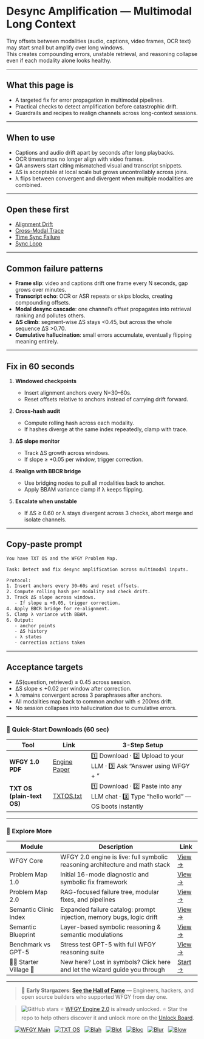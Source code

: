 # Desync Amplification — Multimodal Long Context

Tiny offsets between modalities (audio, captions, video frames, OCR text) may start small but amplify over long windows.  
This creates compounding errors, unstable retrieval, and reasoning collapse even if each modality alone looks healthy.

---

## What this page is
- A targeted fix for error propagation in multimodal pipelines.  
- Practical checks to detect amplification before catastrophic drift.  
- Guardrails and recipes to realign channels across long-context sessions.

---

## When to use
- Captions and audio drift apart by seconds after long playbacks.  
- OCR timestamps no longer align with video frames.  
- QA answers start citing mismatched visual and transcript snippets.  
- ΔS is acceptable at local scale but grows uncontrollably across joins.  
- λ flips between convergent and divergent when multiple modalities are combined.

---

## Open these first
- [Alignment Drift](https://github.com/onestardao/WFGY/blob/main/ProblemMap/GlobalFixMap/Multimodal_LongContext/alignment-drift.md)  
- [Cross-Modal Trace](https://github.com/onestardao/WFGY/blob/main/ProblemMap/GlobalFixMap/Multimodal_LongContext/cross-modal-trace.md)  
- [Time Sync Failure](https://github.com/onestardao/WFGY/blob/main/ProblemMap/GlobalFixMap/Multimodal_LongContext/time-sync-failure.md)  
- [Sync Loop](https://github.com/onestardao/WFGY/blob/main/ProblemMap/GlobalFixMap/Multimodal_LongContext/sync-loop.md)  

---

## Common failure patterns
- **Frame slip**: video and captions drift one frame every N seconds, gap grows over minutes.  
- **Transcript echo**: OCR or ASR repeats or skips blocks, creating compounding offsets.  
- **Modal desync cascade**: one channel’s offset propagates into retrieval ranking and pollutes others.  
- **ΔS climb**: segment-wise ΔS stays <0.45, but across the whole sequence ΔS >0.70.  
- **Cumulative hallucination**: small errors accumulate, eventually flipping meaning entirely.

---

## Fix in 60 seconds
1. **Windowed checkpoints**  
   - Insert alignment anchors every N=30–60s.  
   - Reset offsets relative to anchors instead of carrying drift forward.

2. **Cross-hash audit**  
   - Compute rolling hash across each modality.  
   - If hashes diverge at the same index repeatedly, clamp with trace.

3. **ΔS slope monitor**  
   - Track ΔS growth across windows.  
   - If slope ≥ +0.05 per window, trigger correction.

4. **Realign with BBCR bridge**  
   - Use bridging nodes to pull all modalities back to anchor.  
   - Apply BBAM variance clamp if λ keeps flipping.

5. **Escalate when unstable**  
   - If ΔS ≥ 0.60 or λ stays divergent across 3 checks, abort merge and isolate channels.

---

## Copy-paste prompt

```txt
You have TXT OS and the WFGY Problem Map.

Task: Detect and fix desync amplification across multimodal inputs.

Protocol:
1. Insert anchors every 30–60s and reset offsets.
2. Compute rolling hash per modality and check drift.
3. Track ΔS slope across windows.
   - If slope ≥ +0.05, trigger correction.
4. Apply BBCR bridge for re-alignment.
5. Clamp λ variance with BBAM.
6. Output:
   - anchor points
   - ΔS history
   - λ states
   - correction actions taken
````

---

## Acceptance targets

* ΔS(question, retrieved) ≤ 0.45 across session.
* ΔS slope ≤ +0.02 per window after correction.
* λ remains convergent across 3 paraphrases after anchors.
* All modalities map back to common anchor with ≤ 200ms drift.
* No session collapses into hallucination due to cumulative errors.

---

### 🔗 Quick-Start Downloads (60 sec)

| Tool                       | Link                                                                                                                                       | 3-Step Setup                                                                             |
| -------------------------- | ------------------------------------------------------------------------------------------------------------------------------------------ | ---------------------------------------------------------------------------------------- |
| **WFGY 1.0 PDF**           | [Engine Paper](https://github.com/onestardao/WFGY/blob/main/I_am_not_lizardman/WFGY_All_Principles_Return_to_One_v1.0_PSBigBig_Public.pdf) | 1️⃣ Download · 2️⃣ Upload to your LLM · 3️⃣ Ask “Answer using WFGY + <your question>”    |
| **TXT OS (plain-text OS)** | [TXTOS.txt](https://github.com/onestardao/WFGY/blob/main/OS/TXTOS.txt)                                                                     | 1️⃣ Download · 2️⃣ Paste into any LLM chat · 3️⃣ Type “hello world” — OS boots instantly |

---

### 🧭 Explore More

| Module                   | Description                                                                  | Link                                                                                               |
| ------------------------ | ---------------------------------------------------------------------------- | -------------------------------------------------------------------------------------------------- |
| WFGY Core                | WFGY 2.0 engine is live: full symbolic reasoning architecture and math stack | [View →](https://github.com/onestardao/WFGY/tree/main/core/README.md)                              |
| Problem Map 1.0          | Initial 16-mode diagnostic and symbolic fix framework                        | [View →](https://github.com/onestardao/WFGY/tree/main/ProblemMap/README.md)                        |
| Problem Map 2.0          | RAG-focused failure tree, modular fixes, and pipelines                       | [View →](https://github.com/onestardao/WFGY/blob/main/ProblemMap/rag-architecture-and-recovery.md) |
| Semantic Clinic Index    | Expanded failure catalog: prompt injection, memory bugs, logic drift         | [View →](https://github.com/onestardao/WFGY/blob/main/ProblemMap/SemanticClinicIndex.md)           |
| Semantic Blueprint       | Layer-based symbolic reasoning & semantic modulations                        | [View →](https://github.com/onestardao/WFGY/tree/main/SemanticBlueprint/README.md)                 |
| Benchmark vs GPT-5       | Stress test GPT-5 with full WFGY reasoning suite                             | [View →](https://github.com/onestardao/WFGY/tree/main/benchmarks/benchmark-vs-gpt5/README.md)      |
| 🧙‍♂️ Starter Village 🏡 | New here? Lost in symbols? Click here and let the wizard guide you through   | [Start →](https://github.com/onestardao/WFGY/blob/main/StarterVillage/README.md)                   |

---

> 👑 **Early Stargazers: [See the Hall of Fame](https://github.com/onestardao/WFGY/tree/main/stargazers)** —
> Engineers, hackers, and open source builders who supported WFGY from day one.

> <img src="https://img.shields.io/github/stars/onestardao/WFGY?style=social" alt="GitHub stars"> ⭐ [WFGY Engine 2.0](https://github.com/onestardao/WFGY/blob/main/core/README.md) is already unlocked. ⭐ Star the repo to help others discover it and unlock more on the [Unlock Board](https://github.com/onestardao/WFGY/blob/main/STAR_UNLOCKS.md).

<div align="center">

[![WFGY Main](https://img.shields.io/badge/WFGY-Main-red?style=flat-square)](https://github.com/onestardao/WFGY)
 
[![TXT OS](https://img.shields.io/badge/TXT%20OS-Reasoning%20OS-orange?style=flat-square)](https://github.com/onestardao/WFGY/tree/main/OS)
 
[![Blah](https://img.shields.io/badge/Blah-Semantic%20Embed-yellow?style=flat-square)](https://github.com/onestardao/WFGY/tree/main/OS/BlahBlahBlah)
 
[![Blot](https://img.shields.io/badge/Blot-Persona%20Core-green?style=flat-square)](https://github.com/onestardao/WFGY/tree/main/OS/BlotBlotBlot)
 
[![Bloc](https://img.shields.io/badge/Bloc-Reasoning%20Compiler-blue?style=flat-square)](https://github.com/onestardao/WFGY/tree/main/OS/BlocBlocBloc)
 
[![Blur](https://img.shields.io/badge/Blur-Text2Image%20Engine-navy?style=flat-square)](https://github.com/onestardao/WFGY/tree/main/OS/BlurBlurBlur)
 
[![Blow](https://img.shields.io/badge/Blow-Game%20Logic-purple?style=flat-square)](https://github.com/onestardao/WFGY/tree/main/OS/BlowBlowBlow)
 

</div>
